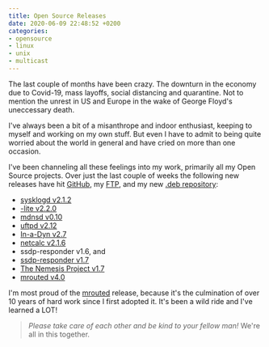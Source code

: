 ```yaml
---
title: Open Source Releases
date: 2020-06-09 22:48:52 +0200
categories:
- opensource
- linux
- unix
- multicast
---
```


The last couple of months have been crazy.  The downturn in the economy
due to Covid-19, mass layoffs, social distancing and quarantine.  Not
to mention the unrest in US and Europe in the wake of George Floyd's
uneccessary death.

<!--more-->

I've always been a bit of a misanthrope and indoor enthusiast, keeping
to myself and working on my own stuff.  But even I have to admit to
being quite worried about the world in general and have cried on more
than one occasion.

I've been channeling all these feelings into my work, primarily all my
Open Source projects.  Over just the last couple of weeks the following
new releases have hit [GitHub](https://github.com/troglobit), my
[FTP](https://ftp.troglobit.com), and my new [.deb
repository](https://deb.troglobit.com):

  * [sysklogd v2.1.2](https://github.com/troglobit/sysklogd/releases/tag/v2.1.2)
  * [-lite v2.2.0](https://github.com/troglobit/libite/releases/tag/v2.2.0)
  * [mdnsd v0.10](https://github.com/troglobit/mdnsd/releases/tag/v0.10)
  * [uftpd v2.12](https://github.com/troglobit/uftpd/releases/tag/v2.12)
  * [In-a-Dyn v2.7](https://github.com/troglobit/inadyn/releases/tag/v2.7)
  * [netcalc v2.1.6](https://github.com/troglobit/netcalc/releases/tag/v2.1.6)
  * ssdp-responder v1.6, and
  * [ssdp-responder v1.7](https://github.com/troglobit/ssdp-responder/releases/tag/v1.7)
  * [The Nemesis Project v1.7](https://github.com/troglobit/nemesis/releases/tag/v1.7)
  * [mrouted v4.0](https://github.com/troglobit/mrouted/releases/tag/4.0)

I'm most proud of the [mrouted](/projects/mrouted/) release, because
it's the culmination of over 10 years of hard work since I first adopted
it.  It's been a wild ride and I've learned a LOT!

> *Please take care of each other and be kind to your fellow man!*
> We're all in this together.


  

